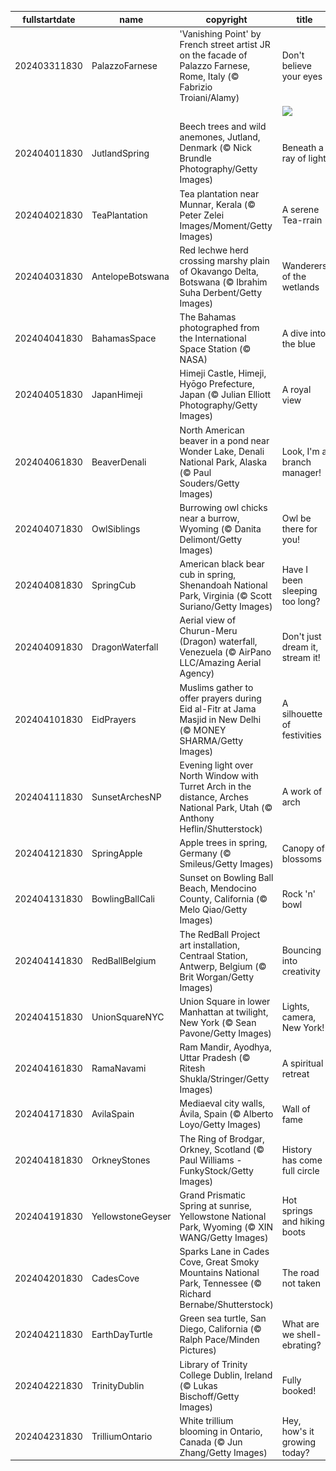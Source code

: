 |fullstartdate|name|copyright|title|image|
|--|--|--|--|--|
202403311830|PalazzoFarnese|'Vanishing Point' by French street artist JR on the facade of Palazzo Farnese, Rome, Italy (© Fabrizio Troiani/Alamy)|Don't believe your eyes|![](/en-IN/2024/04/202403311830PalazzoFarnese.jpg)|
||||![](/en-IN/2024/04/.jpg)|
202404011830|JutlandSpring|Beech trees and wild anemones, Jutland, Denmark (© Nick Brundle Photography/Getty Images)|Beneath a ray of light|![](/en-IN/2024/04/202404011830JutlandSpring.jpg)|
202404021830|TeaPlantation|Tea plantation near Munnar, Kerala (© Peter Zelei Images/Moment/Getty Images)|A serene Tea-rrain|![](/en-IN/2024/04/202404021830TeaPlantation.jpg)|
202404031830|AntelopeBotswana|Red lechwe herd crossing marshy plain of Okavango Delta, Botswana (© Ibrahim Suha Derbent/Getty Images)|Wanderers of the wetlands|![](/en-IN/2024/04/202404031830AntelopeBotswana.jpg)|
202404041830|BahamasSpace|The Bahamas photographed from the International Space Station (© NASA)|A dive into the blue|![](/en-IN/2024/04/202404041830BahamasSpace.jpg)|
202404051830|JapanHimeji|Himeji Castle, Himeji, Hyōgo Prefecture, Japan (© Julian Elliott Photography/Getty Images)|A royal view|![](/en-IN/2024/04/202404051830JapanHimeji.jpg)|
202404061830|BeaverDenali|North American beaver in a pond near Wonder Lake, Denali National Park, Alaska (© Paul Souders/Getty Images)|Look, I'm a branch manager!|![](/en-IN/2024/04/202404061830BeaverDenali.jpg)|
202404071830|OwlSiblings|Burrowing owl chicks near a burrow, Wyoming (© Danita Delimont/Getty Images)|Owl be there for you!|![](/en-IN/2024/04/202404071830OwlSiblings.jpg)|
202404081830|SpringCub|American black bear cub in spring, Shenandoah National Park, Virginia (© Scott Suriano/Getty Images)|Have I been sleeping too long?|![](/en-IN/2024/04/202404081830SpringCub.jpg)|
202404091830|DragonWaterfall|Aerial view of Churun-Meru (Dragon) waterfall, Venezuela (© AirPano LLC/Amazing Aerial Agency)|Don't just dream it, stream it!|![](/en-IN/2024/04/202404091830DragonWaterfall.jpg)|
202404101830|EidPrayers|Muslims gather to offer prayers during Eid al-Fitr at Jama Masjid in New Delhi (© MONEY SHARMA/Getty Images)|A silhouette of festivities|![](/en-IN/2024/04/202404101830EidPrayers.jpg)|
202404111830|SunsetArchesNP|Evening light over North Window with Turret Arch in the distance, Arches National Park, Utah (© Anthony Heflin/Shutterstock)|A work of arch|![](/en-IN/2024/04/202404111830SunsetArchesNP.jpg)|
202404121830|SpringApple|Apple trees in spring, Germany (© Smileus/Getty Images)|Canopy of blossoms|![](/en-IN/2024/04/202404121830SpringApple.jpg)|
202404131830|BowlingBallCali|Sunset on Bowling Ball Beach, Mendocino County, California (© Melo Qiao/Getty Images)|Rock 'n' bowl|![](/en-IN/2024/04/202404131830BowlingBallCali.jpg)|
202404141830|RedBallBelgium|The RedBall Project art installation, Centraal Station, Antwerp, Belgium (© Brit Worgan/Getty Images)|Bouncing into creativity|![](/en-IN/2024/04/202404141830RedBallBelgium.jpg)|
202404151830|UnionSquareNYC|Union Square in lower Manhattan at twilight, New York (© Sean Pavone/Getty Images)|Lights, camera, New York!|![](/en-IN/2024/04/202404151830UnionSquareNYC.jpg)|
202404161830|RamaNavami|Ram Mandir, Ayodhya, Uttar Pradesh (© Ritesh Shukla/Stringer/Getty Images)|A spiritual retreat|![](/en-IN/2024/04/202404161830RamaNavami.jpg)|
202404171830|AvilaSpain|Mediaeval city walls, Ávila, Spain (© Alberto Loyo/Getty Images)|Wall of fame|![](/en-IN/2024/04/202404171830AvilaSpain.jpg)|
202404181830|OrkneyStones|The Ring of Brodgar, Orkney, Scotland (© Paul Williams - FunkyStock/Getty Images)|History has come full circle|![](/en-IN/2024/04/202404181830OrkneyStones.jpg)|
202404191830|YellowstoneGeyser|Grand Prismatic Spring at sunrise, Yellowstone National Park, Wyoming (© XIN WANG/Getty Images)|Hot springs and hiking boots|![](/en-IN/2024/04/202404191830YellowstoneGeyser.jpg)|
202404201830|CadesCove|Sparks Lane in Cades Cove, Great Smoky Mountains National Park, Tennessee (© Richard Bernabe/Shutterstock)|The road not taken|![](/en-IN/2024/04/202404201830CadesCove.jpg)|
202404211830|EarthDayTurtle|Green sea turtle, San Diego, California (© Ralph Pace/Minden Pictures)|What are we shell-ebrating?|![](/en-IN/2024/04/202404211830EarthDayTurtle.jpg)|
202404221830|TrinityDublin|Library of Trinity College Dublin, Ireland (© Lukas Bischoff/Getty Images)|Fully booked!|![](/en-IN/2024/04/202404221830TrinityDublin.jpg)|
202404231830|TrilliumOntario|White trillium blooming in Ontario, Canada (© Jun Zhang/Getty Images)|Hey, how's it growing today?|![](/en-IN/2024/04/202404231830TrilliumOntario.jpg)|
